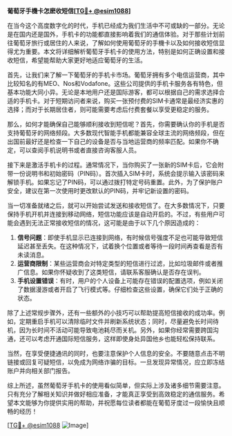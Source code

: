 **葡萄牙手機卡怎麽收短信[[TG💪+ @esim1088](https://t.me/s/esim1088)]**

在当今这个高度数字化的时代，手机已经成为我们生活中不可或缺的一部分。无论是在国内还是国外，手机卡的功能都直接影响着我们的通信体验。对于那些计划前往葡萄牙旅行或居住的人来说，了解如何使用葡萄牙的手機卡以及如何接收短信显得尤为重要。本文将详细解析葡萄牙手机卡的使用方法，特别是如何正确设置和接收短信，希望能帮助大家更好地适应葡萄牙的生活。

首先，让我们来了解一下葡萄牙的手机卡市场。葡萄牙拥有多个电信运营商，其中比较知名的有MEO、Nos和Vodafone。这些公司提供的手机卡服务各有特色，但基本功能大同小异。无论是本地用户还是国际游客，都可以根据自己的需求选择合适的手机卡。对于短期访问者来说，购买一张预付费的SIM卡通常是最经济实惠的选择；而对于长期居住者，则可能需要考虑后付费套餐以享受更稳定的服务。

那么，如何才能确保自己能够顺利接收到短信呢？首先，你需要确认你的手机是否支持葡萄牙的网络频段。大多数现代智能手机都能兼容全球主流的网络频段，但在出国前最好还是检查一下自己的设备是否与当地运营商的频率匹配。如果你不确定，可以查阅手机说明书或者直接咨询客服人员。

接下来是激活手机卡的过程。通常情况下，当你购买了一张新的SIM卡后，它会附带一份说明书和初始密码（PIN码）。首次插入SIM卡时，系统会提示输入该密码来解锁手机。如果忘记了PIN码，可以通过拨打特定号码重置。此外，为了保护账户安全，建议在第一次使用时更改默认的PIN码，并牢记新设置的密码。

当一切准备就绪之后，就可以开始尝试发送和接收短信了。在大多数情况下，只要保持手机开机并连接到移动网络，短信功能应该是自动开启的。不过，有些用户可能会遇到无法正常接收短信的情况，这可能是由于以下几个原因造成的：

1. **信号问题**：即使手机显示已连接到网络，有时候信号强度不足也可能导致短信延迟甚至丢失。在这种情况下，试着换个位置或者等待一段时间再查看是否有未读消息。
2. **运营商限制**：某些运营商会对特定类型的短信进行过滤，比如垃圾邮件或者推广信息。如果你怀疑收到了这类短信，请联系客服确认是否存在误判。
3. **手机设置错误**：有时，用户的个人设备上可能存在错误的配置选项，例如关闭了数据漫游或者开启了飞行模式等。仔细检查这些设置，确保它们处于正确的状态。

除了上述常规步骤外，还有一些额外的小技巧可以帮助提高短信接收的成功率。例如，定期重启手机可以清除临时文件并刷新系统状态；同时，尽量避免长时间待机，因为长时间不活动可能导致电池耗尽而关机。另外，如果你经常需要跨国沟通，还可以考虑开通国际短信服务，这样即使身处异国他乡也能轻松保持联系。

当然，在享受便捷通讯的同时，也要注意保护个人信息的安全。不要随意点击不明链接或回复可疑短信，以免成为网络诈骗的目标。一旦发现异常情况，应立即冻结账户并向相关部门报告。

综上所述，虽然葡萄牙手机卡的使用看似简单，但实际上涉及诸多细节需要注意。只有充分了解相关知识并做好相应准备，才能真正享受到高效稳定的通信服务。希望本文能够为你提供实用的帮助，并祝愿每位读者都能在葡萄牙度过一段愉快且顺畅的经历！

[[TG💪+ @esim1088](https://t.me/s/esim1088) ![Image](https://i.postimg.cc/4NQfJmqS/Snipaste-2025-05-13-00-14-12.png)]